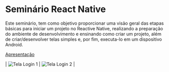 # Seminário React Native

Este seminário, tem como objetivo  proporcionar uma visão geral das etapas básicas para iniciar um projeto no Reactive Native, realizando a preparação do ambiente de desenvolvimento e ensinando como criar um projeto, além de criar/desenvolver telas simples e, por fim, executa-lo em um dispositivo Android. 

[Apresentação](https://docs.google.com/presentation/d/1I8Mfc_biMu-8Lyc5M_HGvjZXMEUpAVU8znBKAmVZ_vo/edit?usp=sharing)


| ![Tela Login 1](https://firebasestorage.googleapis.com/v0/b/tsi-jogo.appspot.com/o/tela1.jpeg?alt=media&token=c72b7636-c10c-4c16-ad62-b2ae7568fdbc) | ![Tela Login 2](https://firebasestorage.googleapis.com/v0/b/tsi-jogo.appspot.com/o/tela2.jpeg?alt=media&token=8e6bbd6f-822d-45ce-9aaa-3061be1e7b75) |
